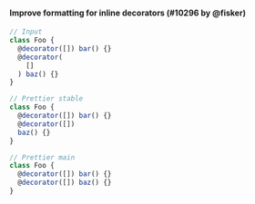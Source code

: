#### Improve formatting for inline decorators (#10296 by @fisker)

<!-- prettier-ignore -->
```jsx
// Input
class Foo {
  @decorator([]) bar() {}
  @decorator(
    []
  ) baz() {}
}

// Prettier stable
class Foo {
  @decorator([]) bar() {}
  @decorator([])
  baz() {}
}

// Prettier main
class Foo {
  @decorator([]) bar() {}
  @decorator([]) baz() {}
}
```
